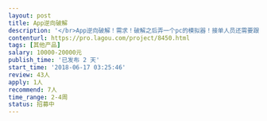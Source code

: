 ```yaml
---                
layout: post       
title: App逆向破解           
description: '</br>App逆向破解！需求！破解之后弄一个pc的模拟器！接单人员还需要跟我详细谈！有很多细节等问题！谢谢</br>'     
contenturl: https://pro.lagou.com/project/8450.html      
tags: [其他产品]            
salary: 10000-20000元          
publish_time: '已发布 2 天'         
start_time: '2018-06-17 03:25:46'           
review: 43人                   
apply: 1人                   
recommend: 7人                   
time_range: 2-4周              
status: 招募中                  
---                 
```

